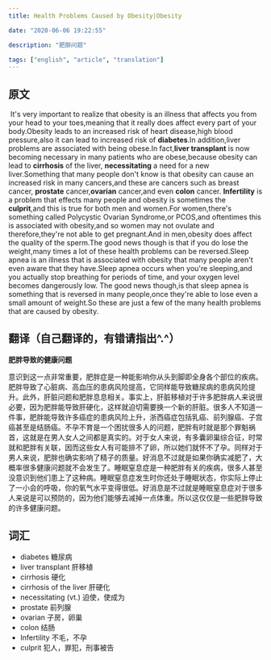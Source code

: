 ```yaml
---
title: Health Problems Caused by Obesity|Obesity

date: "2020-06-06 19:22:55"

description: "肥胖问题"

tags: ["english", "article", "translation"]
---
```


## 原文

​ It's very important to realize that obesity is an illness that affects you from your head to your toes,meaning that it really does affect every part of your body.Obesity leads to an increased risk of heart disease,high blood pressure,also it can lead to increased risk of **diabetes**.In addition,liver problems are associated with being obese.In fact,**liver transplant** is now becoming necessary in many patients who are obese,because obesity can lead to **cirrhosis** of the liver, **necessitating** a need for a new liver.Something that many people don't know is that obesity can cause an increased risk in many cancers,and these are cancers such as breast cancer, **prostate** cancer,**ovarian** cancer,and even **colon** cancer. **Infertility** is a problem that effects many people and obesity is sometimes the **culprit**,and this is true for both men and women.For women,there's something called Polycystic Ovarian Syndrome,or PCOS,and oftentimes this is associated with obesity,and so women may not ovulate and therefore,they're not able to get pregnant.And in men,obesity does affect the quality of the sperm.The good news though is that if you do lose the weight,many times a lot of these health problems can be reversed.Sleep apnea is an illness that is associated with obesity that many people aren't even aware that they have.Sleep apnea occurs when you're sleeping,and you actually stop breathing for periods of time, and your oxygen level becomes dangerously low. The good news though,is that sleep apnea is something that is reversed in many people,once they're able to lose even a small amount of weight.So these are just a few of the many health problems that are caused by obesity.

## 翻译（自己翻译的，有错请指出^.^）

**肥胖导致的健康问题**

​ 意识到这一点非常重要，肥胖症是一种能影响你从头到脚即全身各个部位的疾病。肥胖导致了心脏病、高血压的患病风险提高，它同样能导致糖尿病的患病风险提升。此外，肝脏问题和肥胖息息相关。事实上，肝脏移植对于许多肥胖病人来说很必要，因为肥胖能导致肝硬化，这样就迫切需要换一个新的肝脏。很多人不知道一件事，肥胖能导致许多癌症的患病风险上升，浙西癌症包括乳癌、前列腺癌、子宫癌甚至是结肠癌。不孕不育是一个困扰很多人的问题，肥胖有时就是那个罪魁祸首，这就是在男人女人之间都是真实的。对于女人来说，有多囊卵巢综合征，时常就和肥胖有关联，因而这些女人有可能排不了卵，所以她们就怀不了孕。同样对于男人来说，肥胖也确实影响了精子的质量。好消息不过就是如果你确实减肥了，大概率很多健康问题就不会发生了。睡眠窒息症是一种肥胖有关的疾病，很多人甚至没意识到他们患上了这种病。睡眠窒息症发生时你还处于睡眠状态，你实际上停止了一小会的呼吸，你的氧气水平变得很低。好消息是不过就是睡眠窒息症对于很多人来说是可以预防的，因为他们能够去减掉一点体重。所以这仅仅是一些肥胖导致的许多健康问题。

## 词汇

- diabetes 糖尿病
- liver transplant 肝移植
- cirrhosis 硬化
- cirrhosis of the liver 肝硬化
- necessitating (vt.) 迫使，使成为
- prostate 前列腺
- ovarian 子房，卵巢
- colon 结肠
- Infertility 不毛，不孕
- culprit 犯人，罪犯，刑事被告
